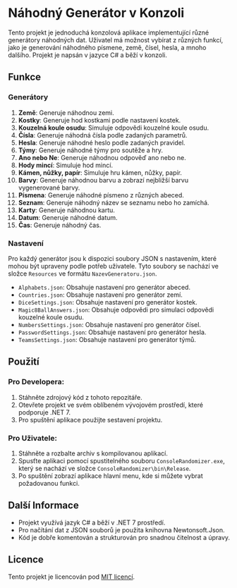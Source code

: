 # Náhodný Generátor v Konzoli

Tento projekt je jednoduchá konzolová aplikace implementující různé generátory náhodných dat. Uživatel má možnost vybírat z různých funkcí, jako je generování náhodného písmene, země, čísel, hesla, a mnoho dalšího. Projekt je napsán v jazyce C# a běží v konzoli.

## Funkce
### Generátory
1. **Země**: Generuje náhodnou zemi.
2. **Kostky**: Generuje hod kostkami podle nastavení kostek.
3. **Kouzelná koule osudu**: Simuluje odpovědi kouzelné koule osudu.
4. **Čísla**: Generuje náhodná čísla podle zadaných parametrů.
5. **Hesla**: Generuje náhodné heslo podle zadaných pravidel.
6. **Týmy**: Generuje náhodné týmy pro soutěže a hry.
7. **Ano nebo Ne**: Generuje náhodnou odpověď ano nebo ne.
8. **Hody mincí**: Simuluje hod mincí.
9. **Kámen, nůžky, papír**: Simuluje hru kámen, nůžky, papír.
10. **Barvy**: Generuje náhodnou barvu a zobrazí nejbližší barvu vygenerované barvy.
11. **Písmena**: Generuje náhodné písmeno z různých abeced.
12. **Seznam**: Generuje náhodný název se seznamu nebo ho zamíchá.
13. **Karty**: Generuje náhodnou kartu.
14. **Datum**: Generuje náhodné datum.
15. **Čas**: Generuje náhodný čas.

### Nastavení
Pro každý generátor jsou k dispozici soubory JSON s nastavením, které mohou být upraveny podle potřeb uživatele. Tyto soubory se nachází ve složce `Resources` ve formátu `NazevGeneratoru.json`.

- `Alphabets.json`: Obsahuje nastavení pro generátor abeced.
- `Countries.json`: Obsahuje nastavení pro generátor zemí.
- `DiceSettings.json`: Obsahuje nastavení pro generátor kostek.
- `Magic8BallAnswers.json`: Obsahuje odpovědi pro simulaci odpovědi kouzelné koule osudu.
- `NumbersSettings.json`: Obsahuje nastavení pro generátor čísel.
- `PasswordSettings.json`: Obsahuje nastavení pro generátor hesla.
- `TeamsSettings.json`: Obsahuje nastavení pro generátor týmů.

## Použití
### Pro Developera:
1. Stáhněte zdrojový kód z tohoto repozitáře.
2. Otevřete projekt ve svém oblíbeném vývojovém prostředí, které podporuje .NET 7.
3. Pro spuštění aplikace použijte sestavení projektu.

### Pro Uživatele:
1. Stáhněte a rozbalte archiv s kompilovanou aplikací.
2. Spusťte aplikaci pomocí spustitelného souboru `ConsoleRandomizer.exe`, který se nachází ve složce `ConsoleRandomizer\bin\Release`.
3. Po spuštění zobrazí aplikace hlavní menu, kde si můžete vybrat požadovanou funkci.

## Další Informace
- Projekt využívá jazyk C# a běží v .NET 7 prostředí.
- Pro načítání dat z JSON souborů je použita knihovna Newtonsoft.Json.
- Kód je dobře komentován a strukturován pro snadnou čitelnost a úpravy.

## Licence
Tento projekt je licencován pod [MIT licencí](LICENSE.txt).
